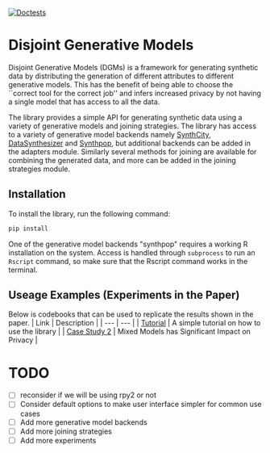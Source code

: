 [![Doctests](https://github.com/notna07/disjoint-synthetic-data-generation/actions/workflows/doctests.yml/badge.svg)](https://github.com/notna07/disjoint-synthetic-data-generation/actions/workflows/doctests.yml)

# Disjoint Generative Models 

Disjoint Generative Models (DGMs) is a framework for generating synthetic data by distributing the generation of different attributes to different generative models. This has the benefit of being able to choose the ``correct tool for the correct job'' and infers increased privacy by not having a single model that has access to all the data.

The library provides a simple API for generating synthetic data using a variety of generative models and joining strategies. The library has access to a variety of generative model backends namely [SynthCity](https://github.com/vanderschaarlab/synthcity), [DataSynthesizer](https://github.com/DataResponsibly/DataSynthesizer) and [Synthpop](https://www.synthpop.org.uk/get-started.html), but additional backends can be added in the adapters module. Similarly several methods for joining are available for combining the generated data, and more can be added in the joining strategies module.

## Installation

To install the library, run the following command:

```bash
pip install 
```
One of the generative model backends "synthpop" requires a working R installation on the system. Access is handled through ```subprocess``` to run an ```Rscript``` command, so make sure that the Rscript command works in the terminal.

## Useage Examples (Experiments in the Paper)
 
Below is codebooks that can be used to replicate the results shown in the paper.
| Link | Description |
| --- | --- |
| [Tutorial](00_tutorial.ipynb) | A simple tutorial on how to use the library |
| [Case Study 2](03_specified_splits.ipynb) | Mixed Models has Significant Impact on Privacy |


# TODO
- [ ] reconsider if we will be using rpy2 or not
- [ ] Consider default options to make user interface simpler for common use cases
- [ ] Add more generative model backends
- [ ] Add more joining strategies
- [ ] Add more experiments
